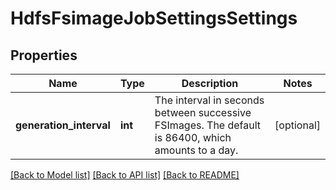 # HdfsFsimageJobSettingsSettings

## Properties
Name | Type | Description | Notes
------------ | ------------- | ------------- | -------------
**generation_interval** | **int** | The interval in seconds between successive FSImages. The default is 86400, which amounts to a day. | [optional] 

[[Back to Model list]](../README.md#documentation-for-models) [[Back to API list]](../README.md#documentation-for-api-endpoints) [[Back to README]](../README.md)



